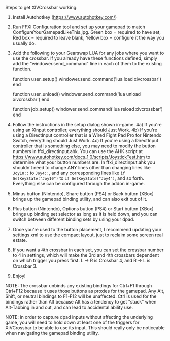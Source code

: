 Steps to get XIVCrossbar working:

1) Install Autohotkey (https://www.autohotkey.com/)

2) Run FFXI Configuration tool and set up your gamepad to match ConfigureYourGamepadLikeThis.jpg. Green box = required to have set, Red box = required to leave blank, Yellow box = configure it the way you usually do.

3) Add the following to your Gearswap LUA for any jobs where you want to use the crossbar. If you already have these functions defined, simply add the "windower.send_command" line in each of them to the existing function.

    function user_setup()
        windower.send_command('lua load xivcrossbar')
    end

    function user_unload()
        windower.send_command('lua unload xivcrossbar')
    end

    function job_setup()
        windower.send_command('lua reload xivcrossbar')
    end

4) Follow the instructions in the setup dialog shown in-game.
4a) If you're using an XInput controller, everything should Just Work.
4b) If you're using a DirectInput controller that is a Wired Fight Pad Pro for Nintendo Switch, everything should Just Work.
4c) If you're using a DirectInput controller that is something else, you may need to modify the button numbers in ffxi_directinput.ahk. You can use the AHK script at https://www.autohotkey.com/docs_1.0/scripts/JoystickTest.htm to determine what your button numbers are. In ffxi_directinput.ahk you shouldn't need to change ANY lines other than changing lines like `Joy10::` to `Joy4::`, and any corresponding lines like `if GetKeyState("Joy10")` to `if GetKeyState("Joy4")`, and so forth. Everything else can be configured through the addon in-game.

5) Minus button (Nintendo), Share button (PS4) or Back button (XBox) brings up the gamepad binding utility, and can also exit out of it.

6) Plus button (Nintendo), Options button (PS4) or Start button (XBox) brings up binding set selector as long as it is held down, and you can switch between different binding sets by using your dpad.

7) Once you're used to the button placement, I recommend updating your settings xml to use the compact layout, just to reclaim some screen real estate.

8) If you want a 4th crossbar in each set, you can set the crossbar number to 4 in settings, which will make the 3rd and 4th crossbars dependent on which trigger you press first. L -> R is Crossbar 4, and R -> L is Crossbar 3.

9) Enjoy!

NOTE: The crossbar unbinds any existing bindings for Ctrl+F1 through Ctrl+F12 because it uses those buttons as proxies for the gamepad. Any Alt, Shift, or neutral bindings to F1-F12 will be unaffected. Ctrl is used for the bindings rather than Alt because Alt has a tendency to get "stuck" when Alt-Tabbing in and out, and can lead to accidental ability use.

NOTE: in order to capture dpad inputs without affecting the underlying game, you will need to hold down at least one of the triggers for XIVCrossbar to be able to use its input. This should really only be noticeable when navigating the gamepad binding utility.
